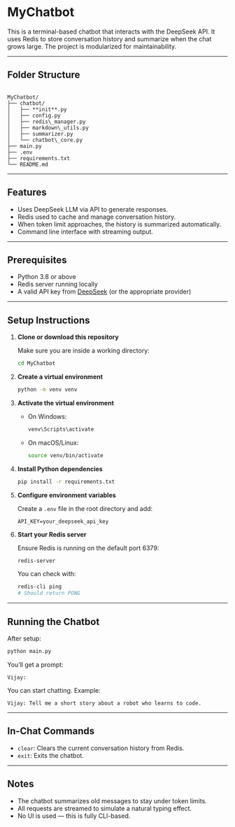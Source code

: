 
# MyChatbot

This is a terminal-based chatbot that interacts with the DeepSeek API. It uses Redis to store conversation history and summarize when the chat grows large. The project is modularized for maintainability.

---

## Folder Structure

```

MyChatbot/
├── chatbot/
│   ├── **init**.py
│   ├── config.py
│   ├── redis\_manager.py
│   ├── markdown\_utils.py
│   ├── summarizer.py
│   └── chatbot\_core.py
├── main.py
├── .env
├── requirements.txt
└── README.md

````

---

## Features

- Uses DeepSeek LLM via API to generate responses.
- Redis used to cache and manage conversation history.
- When token limit approaches, the history is summarized automatically.
- Command line interface with streaming output.

---

## Prerequisites

- Python 3.8 or above
- Redis server running locally
- A valid API key from [DeepSeek](https://deepseek.com) (or the appropriate provider)

---

## Setup Instructions

1. **Clone or download this repository**

   Make sure you are inside a working directory:
   ```bash
   cd MyChatbot

2. **Create a virtual environment**

   ```bash
   python -m venv venv
   ```

3. **Activate the virtual environment**

   * On Windows:

     ```bash
     venv\Scripts\activate
     ```
   * On macOS/Linux:

     ```bash
     source venv/bin/activate
     ```

4. **Install Python dependencies**

   ```bash
   pip install -r requirements.txt
   ```

5. **Configure environment variables**

   Create a `.env` file in the root directory and add:

   ```
   API_KEY=your_deepseek_api_key
   ```

6. **Start your Redis server**

   Ensure Redis is running on the default port 6379:

   ```bash
   redis-server
   ```

   You can check with:

   ```bash
   redis-cli ping
   # Should return PONG
   ```

---

## Running the Chatbot

After setup:

```bash
python main.py
```

You’ll get a prompt:

```
Vijay:
```

You can start chatting. Example:

```
Vijay: Tell me a short story about a robot who learns to code.
```

---

## In-Chat Commands

* `clear`: Clears the current conversation history from Redis.
* `exit`: Exits the chatbot.

---

## Notes

* The chatbot summarizes old messages to stay under token limits.
* All requests are streamed to simulate a natural typing effect.
* No UI is used — this is fully CLI-based.


